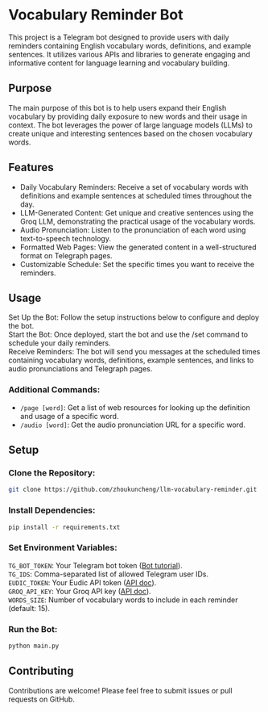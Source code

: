# Vocabulary Reminder Bot

This project is a Telegram bot designed to provide users with daily reminders containing English vocabulary words,
definitions, and example sentences. It utilizes various APIs and libraries to generate engaging and informative content
for language learning and vocabulary building.

## Purpose

The main purpose of this bot is to help users expand their English vocabulary by providing daily exposure to new words
and their usage in context. The bot leverages the power of large language models (LLMs) to create unique and interesting
sentences based on the chosen vocabulary words.

## Features

- Daily Vocabulary Reminders: Receive a set of vocabulary words with definitions and example sentences at scheduled
  times throughout the day.
- LLM-Generated Content: Get unique and creative sentences using the Groq LLM, demonstrating the practical usage of the
  vocabulary words.
- Audio Pronunciation: Listen to the pronunciation of each word using text-to-speech technology.
- Formatted Web Pages: View the generated content in a well-structured format on Telegraph pages.
- Customizable Schedule: Set the specific times you want to receive the reminders.

## Usage

Set Up the Bot: Follow the setup instructions below to configure and deploy the bot.  
Start the Bot: Once deployed, start the bot and use the /set command to schedule your daily reminders.  
Receive Reminders: The bot will send you messages at the scheduled times containing vocabulary words, definitions,
example sentences, and links to audio pronunciations and Telegraph pages.

### Additional Commands:

- `/page [word]`: Get a list of web resources for looking up the definition and usage of a specific word.
- `/audio [word]`: Get the audio pronunciation URL for a specific word.

## Setup

### Clone the Repository:

```bash
git clone https://github.com/zhoukuncheng/llm-vocabulary-reminder.git
```

### Install Dependencies:

```bash
pip install -r requirements.txt
```

### Set Environment Variables:

`TG_BOT_TOKEN`: Your Telegram bot token ([Bot tutorial](https://core.telegram.org/bots/tutorial)).  
`TG_IDS`: Comma-separated list of allowed Telegram user IDs.  
`EUDIC_TOKEN`: Your Eudic API token ([API doc](https://my.eudic.net/OpenAPI/doc_api_study)).   
`GROQ_API_KEY`: Your Groq API key ([API doc](https://console.groq.com/docs/quickstart)).  
`WORDS_SIZE`: Number of vocabulary words to include in each reminder (default: 15).

### Run the Bot:

```bash
python main.py
```

## Contributing

Contributions are welcome! Please feel free to submit issues or pull requests on GitHub.
